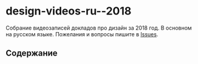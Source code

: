 # design-videos-ru--2018
Собрание видеозаписей докладов про дизайн за 2018 год.
В основном на русском языке.
Пожелания и вопросы пишите в [Issues](https://github.com/denvolchkevich/design-videos-ru--2018/issues).

## Содержание
